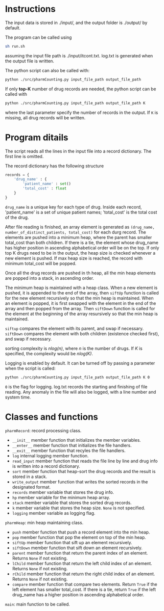 # Instructions

The input data is stored in ./input/, and the output folder is ./output/ by default.

The program can be called using 
```sh
sh run.sh
```
assuming the input file path is ./input/itcont.txt. 
log.txt is generated when the output file is written. 

The python script can also be called with:
```sh
python ./src/pharmCounting.py input_file_path output_file_path
```

If only **top-K** number of drug records are needed, the python script can be called with
```sh
python ./src/pharmCounting.py input_file_path output_file_path K
```
where the last parameter specify the number of records in the output. If ```K``` is missing, all drug records will be written.

# Program ditails

The script reads all the lines in the input file into a record dictionary. The first line is omitted.

The record dictionary has the following structure
```python
records = {
	'drug_name' : {
		'patient_name' : set()
		'total_cost' : float
	}
}
```
```drug_name``` is a unique key for each type of drug. Inside each record,
'patient_name' is a set of unique patient names;
'total_cost' is the total cost of the drug.

After file reading is finished, an array element is generated as
```(drug_name, number_of_distinct_patients, total_cost)```
for each durg record.
The elements are pushed into a minimum heap, where the parent has smaller total_cost than both children. If there is a tie, the element whose drug_name has higher position in ascending alphabetical order will be on the top. If only top K drugs need to be in the output, the heap size is checked whenever a new element is pushed. If max heap size is reached, the record with minimum total_cost will be popped.

Once all the drug records are pushed in th heap, all the min heap elements are popped into a stack, in ascending order. 

The minimum heap is maintained with a heap class.
When a new element is pushed, it is appended to the end of the array, then ```siftUp``` function is called for the new element recursively so that the min heap is maintained.
When an element is popped, it is first swapped with the element in the end of the array and then popped from the array. Then ```siftDown``` function is called for the element at the beginning of the array resursively so that the min heap is maintained.

```siftup``` compares the element with its parent, and swap if necessary.
```siftDown``` compares the element with both children (existence checked first), and swap if necessary.

sorting complexity is *nlog(n)*, where *n* is the number of drugs. If *K* is specified, the complexity would be *nlog(K)*.

Logging is enabled by default. It can be turned off by passing a parameter when the script is called:
```sh
python ./src/pharmCounting.py input_file_path output_file_path K 0
```
```0``` is the flag for logging.
log.txt records the starting and finishing of file reading. Any anomaly in the file will also be logged, with a line number and system time.

# Classes and functions

```pharmRecord```: record processing class.
-	```__init__``` member function that initializes the member variables.
-	```__enter__``` member function that initializes the file handlers.
-	```__exit__``` member function that recyles the file handlers.
-	```log``` internal logging member function.
-	```read_input``` member function that reads the file line by line and drug info is written into a record dictionary.
-	```sort``` member function that heap-sort the drug records and the result is stored in a stack.
-	```write_output``` member function that writes the sorted records in the designated format.
-	```records``` member variable that stores the drug info.
-	```hp``` member variable for the minimum heap array.
-	```stack``` member variable that stores the sorted drug records.
-	```k``` member variable that stores the heap size. ```None``` is not specified.
-	```logging``` member variable as logging flag.


```pharmHeap```: min heap maintaining class.
-	```push``` member function that push a record element into the min heap.
-	```pop``` member function that pop the element on top of the min heap.
-	```siftUp``` member function that sift up an element recursively.
-	```siftDown``` member function that sift down an element recursively.
-	```parent``` member function that return the parent index of an element. Returns ```None``` if not existing.	
-	```lChild``` member function that return the left child index of an element. Returns ```None``` if not existing.	
-	```rChild``` member function that return the right child index of an element. Returns ```None``` if not existing.
-	```compare``` member function that compare two elements. Return ```True``` if the left element has smaller total_cost. If there is a tie, return ```True``` if the left drug_name has a higher position in ascending alphabetical order. 

```main```: main function to be called.

